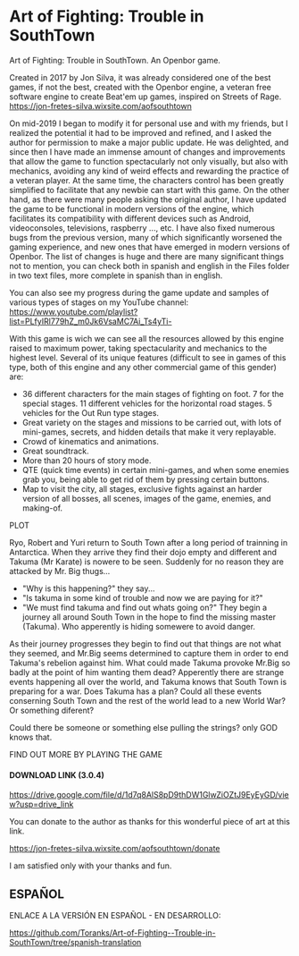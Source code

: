 # Art of Fighting: Trouble in SouthTown
 Art of Fighting: Trouble in SouthTown. An Openbor game.

Created in 2017 by Jon Silva, it was already considered one of the best games, if not the best, created with the Openbor engine, a veteran free software engine to create Beat'em up games, inspired on Streets of Rage.
https://jon-fretes-silva.wixsite.com/aofsouthtown

On mid-2019 I began to modify it for personal use and with my friends, but I realized the potential it had to be improved and refined, and I asked the author for permission to make a major public update. He was delighted, and since then I have made an immense amount of changes and improvements that allow the game to function spectacularly not only visually, but also with mechanics, avoiding any kind of weird effects and rewarding the practice of a veteran player.
At the same time, the characters control has been greatly simplified to facilitate that any newbie can start with this game.
On the other hand, as there were many people asking the original author, I have updated the game to be functional in modern versions of the engine, which facilitates its compatibility with different devices such as Android, videoconsoles, televisions, raspberry ..., etc.
I have also fixed numerous bugs from the previous version, many of which significantly worsened the gaming experience, and new ones that have emerged in modern versions of Openbor.
The list of changes is huge and there are many significant things not to mention, you can check both in spanish and english in the Files folder in two text files, more complete in spanish than in english.

You can also see my progress during the game update and samples of various types of stages on my YouTube channel:
https://www.youtube.com/playlist?list=PLfyIRl779hZ_m0Jk6VsaMC7Ai_Ts4yTi-

With this game is wich we can see all the resources allowed by this engine raised to maximum power, taking spectacularity and mechanics to the highest level. Several of its unique features (difficult to see in games of this type, both of this engine and any other commercial game of this gender) are:
- 36 different characters for the main stages of fighting on foot. 7 for the special stages. 11 different vehicles for the horizontal road stages. 5 vehicles for the Out Run type stages.
- Great variety on the stages and missions to be carried out, with lots of mini-games, secrets, and hidden details that make it very replayable.
- Crowd of kinematics and animations.
- Great soundtrack.
- More than 20 hours of story mode.
- QTE (quick time events) in certain mini-games, and when some enemies grab you, being able to get rid of them by pressing certain buttons.
- Map to visit the city, all stages, exclusive fights against an harder version of all bosses, all scenes, images of the game, enemies, and making-of.

PLOT

Ryo, Robert and Yuri return to South Town after a long period of trainning in Antarctica. When they arrive they find their dojo empty and different and Takuma (Mr Karate) is nowere to be seen. Suddenly for no reason they are attacked by Mr. Big thugs...
- "Why is this happening?" they say...
- "Is takuma in some kind of trouble and now we are paying for it?"
- "We must find takuma and find out whats going on?"
They begin a journey all around South Town in the hope to find the missing master (Takuma). Who apperently is hiding somewere to avoid danger.
 
As their journey progresses they begin to find out that things are not what they seemed, and Mr.Big seems determined to capture them in order to end Takuma's rebelion against him.
What could made Takuma provoke Mr.Big so badly at the point of him wanting them dead?
Apperently there are strange events happening all over the world, and Takuma knows that South Town is preparing for a war.
Does Takuma has a plan? Could all these events conserning South Town and the rest of the world lead to a new World War? Or something diferent?
 
Could there be someone or something else pulling the strings? only GOD knows that.

FIND OUT MORE BY PLAYING THE GAME

####  DOWNLOAD LINK (3.0.4)

https://drive.google.com/file/d/1d7q8AlS8pD9thDW1GlwZiOZtJ9EyEyGD/view?usp=drive_link


You can donate to the author as thanks for this wonderful piece of art at this link.

https://jon-fretes-silva.wixsite.com/aofsouthtown/donate

I am satisfied only with your thanks and fun.



## ESPAÑOL


ENLACE A LA VERSIÓN EN ESPAÑOL - EN DESARROLLO:

https://github.com/Toranks/Art-of-Fighting--Trouble-in-SouthTown/tree/spanish-translation
